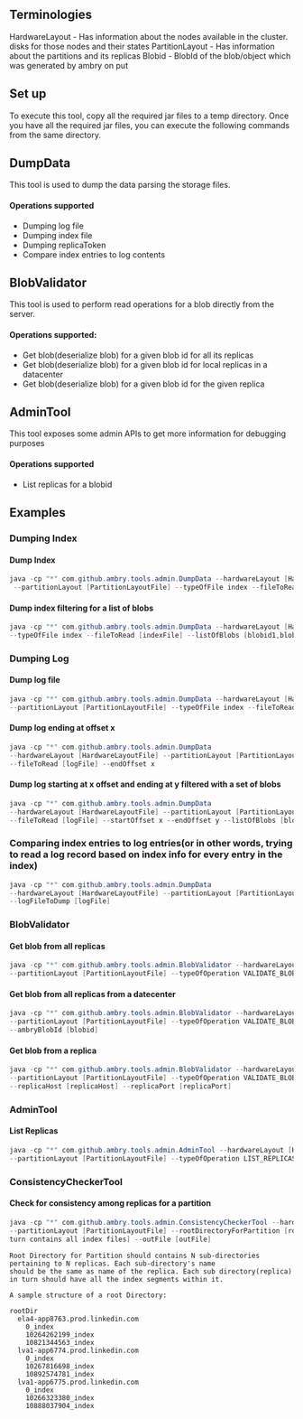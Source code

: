 ## Terminologies

HardwareLayout   - Has information about the nodes available in the cluster. disks for those nodes and their states
PartitionLayout  - Has information about the partitions and its replicas
Blobid           - BlobId of the blob/object which was generated by ambry on put


## Set up
To execute this tool, copy all the required jar files to a temp directory. Once you have all the required jar files,
you can execute the following commands from the same directory.


## DumpData
This tool is used to dump the data parsing the storage files.
 
#### Operations supported
* Dumping log file
* Dumping index file
* Dumping replicaToken
* Compare index entries to log contents

## BlobValidator
This tool is used to perform read operations for a blob directly from the server. 

#### Operations supported:
* Get blob(deserialize blob) for a given blob id for all its replicas
* Get blob(deserialize blob) for a given blob id for local replicas in a datacenter
* Get blob(deserialize blob) for a given blob id for the given replica

## AdminTool
This tool exposes some admin APIs to get more information for debugging purposes

#### Operations supported
* List replicas for a blobid

## Examples

### Dumping Index

#### Dump Index
```java
java -cp "*" com.github.ambry.tools.admin.DumpData --hardwareLayout [HardwareLayoutFile]
 --partitionLayout [PartitionLayoutFile] --typeOfFile index --fileToRead [indexFile]
```

#### Dump index filtering for a list of blobs
```java
java -cp "*" com.github.ambry.tools.admin.DumpData --hardwareLayout [HardwareLayoutFile] --partitionLayout [PartitionLayoutFile]
--typeOfFile index --fileToRead [indexFile] --listOfBlobs [blobid1,blobid2,blobid3]
```

### Dumping Log

#### Dump log file
```java
java -cp "*" com.github.ambry.tools.admin.DumpData --hardwareLayout [HardwareLayoutFile]
--partitionLayout [PartitionLayoutFile] --typeOfFile index --fileToRead [logFile]
```

#### Dump log ending at offset x
```java
java -cp "*" com.github.ambry.tools.admin.DumpData
--hardwareLayout [HardwareLayoutFile] --partitionLayout [PartitionLayoutFile] --typeOfFile index
--fileToRead [logFile] --endOffset x
```

#### Dump log starting at x offset and ending at y filtered with a set of blobs
```java
java -cp "*" com.github.ambry.tools.admin.DumpData
--hardwareLayout [HardwareLayoutFile] --partitionLayout [PartitionLayoutFile] --typeOfFile index
--fileToRead [logFile] --startOffset x --endOffset y --listOfBlobs [blobid1,blobid2,blobid3]
```

### Comparing index entries to log entries(or in other words, trying to read a log record based on index info for every entry in the index)
```java
java -cp "*" com.github.ambry.tools.admin.DumpData
--hardwareLayout [HardwareLayoutFile] --partitionLayout [PartitionLayoutFile] --fileToRead [indexFile]
--logFileToDump [logFile]
```


### BlobValidator

#### Get blob from all replicas
```java
java -cp "*" com.github.ambry.tools.admin.BlobValidator --hardwareLayout [HardwareLayoutFile]
--partitionLayout [PartitionLayoutFile] --typeOfOperation VALIDATE_BLOB_ON_ALL_REPLICAS --ambryBlobId [blobid]
```

#### Get blob from all replicas from a datecenter
```java
java -cp "*" com.github.ambry.tools.admin.BlobValidator --hardwareLayout [HardwareLayoutFile]
--partitionLayout [PartitionLayoutFile] --typeOfOperation VALIDATE_BLOB_ON_DATACENTER --fabric [fabric]
--ambryBlobId [blobid]
```

#### Get blob from a replica
```java
java -cp "*" com.github.ambry.tools.admin.BlobValidator --hardwareLayout [HardwareLayoutFile]
--partitionLayout [PartitionLayoutFile] --typeOfOperation VALIDATE_BLOB_ON_REPLICA --ambryBlobId [blobid]
--replicaHost [replicaHost] --replicaPort [replicaPort]
```

### AdminTool

#### List Replicas
```java
java -cp "*" com.github.ambry.tools.admin.AdminTool --hardwareLayout [HardwareLayoutFile]
--partitionLayout [PartitionLayoutFile] --typeOfOperation LIST_REPLICAS --ambryBlobId [blobid]
```

### ConsistencyCheckerTool

#### Check for consistency among replicas for a partition
```java
java -cp "*" com.github.ambry.tools.admin.ConsistencyCheckerTool --hardwareLayout [HardwareLayoutFile]
--partitionLayout [PartitionLayoutFile] --rootDirectoryForPartition [rootDirectory which contains replicas which in
turn contains all index files] --outFile [outFile]
```

```
Root Directory for Partition should contains N sub-directories pertaining to N replicas. Each sub-directory's name
should be the same as name of the replica. Each sub directory(replica) in turn should have all the index segments within it.

A sample structure of a root Directory:

rootDir
  ela4-app8763.prod.linkedin.com
    0_index
    10264262199_index
    10821344563_index
  lva1-app6774.prod.linkedin.com
    0_index
    10267816698_index
    10892574781_index
  lva1-app6775.prod.linkedin.com
    0_index
    10266323380_index
    10888037904_index
```

